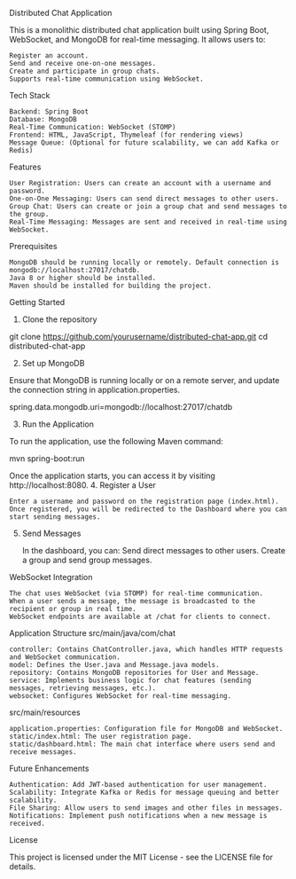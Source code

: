 Distributed Chat Application

This is a monolithic distributed chat application built using Spring Boot, WebSocket, and MongoDB for real-time messaging. It allows users to:

    Register an account.
    Send and receive one-on-one messages.
    Create and participate in group chats.
    Supports real-time communication using WebSocket.

Tech Stack

    Backend: Spring Boot
    Database: MongoDB
    Real-Time Communication: WebSocket (STOMP)
    Frontend: HTML, JavaScript, Thymeleaf (for rendering views)
    Message Queue: (Optional for future scalability, we can add Kafka or Redis)

Features

    User Registration: Users can create an account with a username and password.
    One-on-One Messaging: Users can send direct messages to other users.
    Group Chat: Users can create or join a group chat and send messages to the group.
    Real-Time Messaging: Messages are sent and received in real-time using WebSocket.

Prerequisites

    MongoDB should be running locally or remotely. Default connection is mongodb://localhost:27017/chatdb.
    Java 8 or higher should be installed.
    Maven should be installed for building the project.

Getting Started
1. Clone the repository

git clone https://github.com/yourusername/distributed-chat-app.git
cd distributed-chat-app

2. Set up MongoDB

Ensure that MongoDB is running locally or on a remote server, and update the connection string in application.properties.

spring.data.mongodb.uri=mongodb://localhost:27017/chatdb

3. Run the Application

To run the application, use the following Maven command:

mvn spring-boot:run

Once the application starts, you can access it by visiting http://localhost:8080.
4. Register a User

    Enter a username and password on the registration page (index.html).
    Once registered, you will be redirected to the Dashboard where you can start sending messages.

5. Send Messages

    In the dashboard, you can:
        Send direct messages to other users.
        Create a group and send group messages.

WebSocket Integration

    The chat uses WebSocket (via STOMP) for real-time communication.
    When a user sends a message, the message is broadcasted to the recipient or group in real time.
    WebSocket endpoints are available at /chat for clients to connect.

Application Structure
src/main/java/com/chat

    controller: Contains ChatController.java, which handles HTTP requests and WebSocket communication.
    model: Defines the User.java and Message.java models.
    repository: Contains MongoDB repositories for User and Message.
    service: Implements business logic for chat features (sending messages, retrieving messages, etc.).
    websocket: Configures WebSocket for real-time messaging.

src/main/resources

    application.properties: Configuration file for MongoDB and WebSocket.
    static/index.html: The user registration page.
    static/dashboard.html: The main chat interface where users send and receive messages.

Future Enhancements

    Authentication: Add JWT-based authentication for user management.
    Scalability: Integrate Kafka or Redis for message queuing and better scalability.
    File Sharing: Allow users to send images and other files in messages.
    Notifications: Implement push notifications when a new message is received.

License

This project is licensed under the MIT License - see the LICENSE file for details.